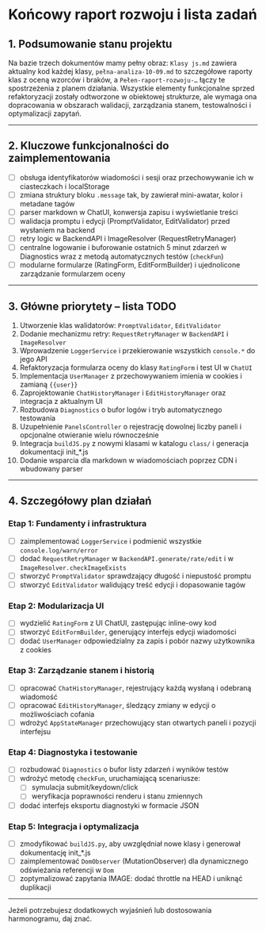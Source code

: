 # Końcowy raport rozwoju i lista zadań

## 1. Podsumowanie stanu projektu

Na bazie trzech dokumentów mamy pełny obraz: `Klasy js.md` zawiera aktualny kod każdej klasy, `pełna-analiza-10-09.md` to szczegółowe raporty klas z oceną wzorców i braków, a `Pełen-raport-rozwoju-…` łączy te spostrzeżenia z planem działania. Wszystkie elementy funkcjonalne sprzed refaktoryzacji zostały odtworzone w obiektowej strukturze, ale wymaga ona dopracowania w obszarach walidacji, zarządzania stanem, testowalności i optymalizacji zapytań.

---

## 2. Kluczowe funkcjonalności do zaimplementowania

- [ ] obsługa identyfikatorów wiadomości i sesji oraz przechowywanie ich w ciasteczkach i localStorage  
- [ ] zmiana struktury bloku `.message` tak, by zawierał mini-awatar, kolor i metadane tagów  
- [ ] parser markdown w ChatUI, konwersja zapisu i wyświetlanie treści  
- [ ] walidacja promptu i edycji (PromptValidator, EditValidator) przed wysłaniem na backend  
- [ ] retry logic w BackendAPI i ImageResolver (RequestRetryManager)  
- [ ] centralne logowanie i buforowanie ostatnich 5 minut zdarzeń w Diagnostics wraz z metodą automatycznych testów (`checkFun`)  
- [ ] modularne formularze (RatingForm, EditFormBuilder) i ujednolicone zarządzanie formularzem oceny  

---

## 3. Główne priorytety – lista TODO

1. Utworzenie klas walidatorów: `PromptValidator`, `EditValidator`  
2. Dodanie mechanizmu retry: `RequestRetryManager` w `BackendAPI` i `ImageResolver`  
3. Wprowadzenie `LoggerService` i przekierowanie wszystkich `console.*` do jego API  
4. Refaktoryzacja formularza oceny do klasy `RatingForm` i test UI w `ChatUI`  
5. Implementacja `UserManager` z przechowywaniem imienia w cookies i zamianą `{{user}}`  
6. Zaprojektowanie `ChatHistoryManager` i `EditHistoryManager` oraz integracja z aktualnym UI  
7. Rozbudowa `Diagnostics` o bufor logów i tryb automatycznego testowania  
8. Uzupełnienie `PanelsController` o rejestrację dowolnej liczby paneli i opcjonalne otwieranie wielu równocześnie  
9. Integracja `buildJS.py` z nowymi klasami w katalogu `class/` i generacja dokumentacji init_*.js  
10. Dodanie wsparcia dla markdown w wiadomościach poprzez CDN i wbudowany parser  

---

## 4. Szczegółowy plan działań

### Etap 1: Fundamenty i infrastruktura  
- [ ] zaimplementować `LoggerService` i podmienić wszystkie `console.log/warn/error`  
- [ ] dodać `RequestRetryManager` w `BackendAPI.generate/rate/edit` i w `ImageResolver.checkImageExists`  
- [ ] stworzyć `PromptValidator` sprawdzający długość i niepustość promptu  
- [ ] stworzyć `EditValidator` walidujący treść edycji i dopasowanie tagów  

### Etap 2: Modularizacja UI  
- [ ] wydzielić `RatingForm` z UI ChatUI, zastępując inline-owy kod  
- [ ] stworzyć `EditFormBuilder`, generujący interfejs edycji wiadomości  
- [ ] dodać `UserManager` odpowiedzialny za zapis i pobór nazwy użytkownika z cookies  

### Etap 3: Zarządzanie stanem i historią  
- [ ] opracować `ChatHistoryManager`, rejestrujący każdą wysłaną i odebraną wiadomość  
- [ ] opracować `EditHistoryManager`, śledzący zmiany w edycji o możliwościach cofania  
- [ ] wdrożyć `AppStateManager` przechowujący stan otwartych paneli i pozycji interfejsu  

### Etap 4: Diagnostyka i testowanie  
- [ ] rozbudować `Diagnostics` o bufor listy zdarzeń i wyników testów  
- [ ] wdrożyć metodę `checkFun`, uruchamiającą scenariusze:  
  - [ ] symulacja submit/keydown/click  
  - [ ] weryfikacja poprawności renderu i stanu zmiennych  
- [ ] dodać interfejs eksportu diagnostyki w formacie JSON  

### Etap 5: Integracja i optymalizacja  
- [ ] zmodyfikować `buildJS.py`, aby uwzględniał nowe klasy i generował dokumentację init_*.js  
- [ ] zaimplementować `DomObserver` (MutationObserver) dla dynamicznego odświeżania referencji w `Dom`  
- [ ] zoptymalizować zapytania IMAGE: dodać throttle na HEAD i uniknąć duplikacji  

---

Jeżeli potrzebujesz dodatkowych wyjaśnień lub dostosowania harmonogramu, daj znać.